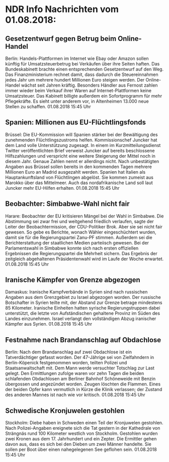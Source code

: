 # NDR Info Nachrichten vom 01.08.2018:


## Gesetzentwurf gegen Betrug beim Online-Handel
Berlin: 	Handels-Plattformen im Internet wie Ebay oder Amazon sollen künftig für Umsatzsteuerbetrug bei Verkäufen über ihre Seiten haften. Das Bundeskabinett brachte einen entsprechenden Gesetzentwurf auf den Weg. Das Finanzministerium rechnet damit, dass dadurch die Steuereinnahmen jedes Jahr um mehrere hundert Millionen Euro steigen werden. Der Online-Handel wächst seit Jahren kräftig. Besonders Händler aus Fernost zahlen immer wieder beim Verkauf ihrer Waren auf Internet-Plattformen keine Umsatzsteuer. Das Kabinett billigte außerdem ein Sofortprogramm für mehr Pflegekräfte. Es sieht unter anderem vor, in Altenheimen 13.000 neue Stellen zu schaffen. 01.08.2018 15:45 Uhr 

## Spanien: Millionen aus EU-Flüchtlingsfonds
Brüssel: Die EU-Kommission will Spanien stärker bei der Bewältigung des zunehmenden Flüchtlingszustroms helfen. Kommissionschef Juncker hat dem Land volle Unterstützung zugesagt. In einem im Kurzmitteilungsdienst Twitter veröffentlichten Brief verweist Juncker auf bereits beschlossene Hilfszahlungen und verspricht eine weitere Steigerung der Mittel noch in diesem Jahr. Genaue Zahlen nennt er allerdings nicht. Nach unbestätigten Angaben aus Brüssel sollen bereits in den kommenden Tagen mehrere Millionen Euro an Madrid ausgezahlt werden. Spanien hat Italien als Hauptankunftsland von Flüchtlingen abgelöst. Sie kommen zumeist aus Marokko über das Mittelmeer. Auch das nordafrikanische Land soll laut Juncker mehr EU-Hilfen erhalten. 01.08.2018 15:45 Uhr 

## Beobachter: Simbabwe-Wahl nicht fair
Harare: Beobachter der EU kritisieren Mängel bei der Wahl in Simbabwe. Die Abstimmung sei zwar frei und weitgehend friedlich verlaufen, sagte der Leiter der Beobachtermission, der CDU-Politiker Brok. Aber sie sei nicht fair gewesen. So gebe es Berichte, wonach Wähler eingeschüchtert wurden, damit sie für die Regierungspartei Zanu-PF stimmen. Außerdem sei die Berichterstattung der staatlichen Medien parteiisch gewesen. Bei der Parlamentswahl in Simbabwe konnte sich nach ersten offiziellen Ergebnissen die Regierungspartei die Mehrheit sichern. Das Ergebnis der zeitgleich abgehaltenen Präsidentenwahl wird im Laufe der Woche erwartet. 01.08.2018 15:45 Uhr 

## Iranische Kämpfer von Grenze abgezogen
Damaskus:	Iranische Kampfverbände in Syrien sind nach russischen Angaben aus dem Grenzgebiet zu Israel abgezogen worden. Der russische Botschafter in Syrien teilte mit, der Abstand zur Grenze betrage mindestens 85 Kilometer. Iranische Einheiten hatten syrische Regierungstruppen dabei unterstützt, die letzte von Aufständischen gehaltene Provinz im Süden des Landes einzunehmen. Israel verlangt den vollständigen Abzug iranischer Kämpfer aus Syrien. 01.08.2018 15:45 Uhr 

## Festnahme nach Brandanschlag auf Obdachlose
Berlin: Nach dem Brandanschlag auf zwei Obdachlose ist ein Tatverdächtiger gefasst worden. Der 47-Jährige sei von Zielfahndern in Berlin-Köpenick festgenommen worden, teilten Polizei und Staatsanwaltschaft mit. Dem Mann werde versuchter Totschlag zur Last gelegt. Den Ermittlungen zufolge waren vor zehn Tagen die beiden schlafenden Obdachlosen am Berliner Bahnhof Schöneweide mit Benzin übergossen und angezündet worden. Zeugen löschten die Flammen. Eines der beiden Opfer kann vermutlich in Kürze die Klinik verlassen; der Zustand des anderen Mannes ist nach wie vor kritisch. 01.08.2018 15:45 Uhr 

## Schwedische Kronjuwelen gestohlen
Stockholm: Diebe haben in Schweden einen Teil der Kronjuwelen gestohlen. Nach Polizei-Angaben ereignete sich die Tat gestern in der Kathedrale von Strängnäs rund 100 Kilometer westlich von Stockholm. Gestohlen wurden zwei Kronen aus dem 17. Jahrhundert und ein Zepter. Die Ermittler gehen davon aus, dass es sich bei den Dieben um zwei Männer handelte. Sie sollen per Boot über einen nahegelegenen See geflohen sein. 01.08.2018 15:45 Uhr 
